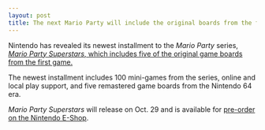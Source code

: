 ```yaml
---
layout: post
title: The next Mario Party will include the original boards from the first Mario Party.
---
```

Nintendo has revealed its newest installment to the _Mario Party_ series, [_Mario Party Superstars_, which includes five of the original game boards from the first game.](https://www.engadget.com/mario-party-superstars-october-29-220041138.html)

The newest installment includes 100 mini-games from the series, online and local play support, and five remastered game boards from the Nintendo 64 era.

_Mario Party Superstars_ will release on Oct. 29 and is available for [pre-order on the Nintendo E-Shop](https://www.nintendo.com/games/detail/mario-party-superstars-switch/).
